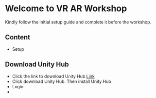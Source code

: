 <h1>Welcome to VR AR Workshop</h1>
<p>Kindly follow the initial setup guide and complete it before the workshop.</p>

<h2>Content</h2>
<ul>
    <li>Setup</li>
    <!-- <li></li>
    <li></li>
    <li></li> -->
</ul>

<h2>Download Unity Hub</h2>

<ul>
    <li>Click the link to download Unity Hub <a href="https://unity3d.com/get-unity/download?_ga=2.114566663.1045711736.1565163618-187168741.1547358497">Link</a></li>
    <li>Click download Unity Hub. Then install Unity Hub</li>
    <li>Login </li>
    <li></li>
</ul>
